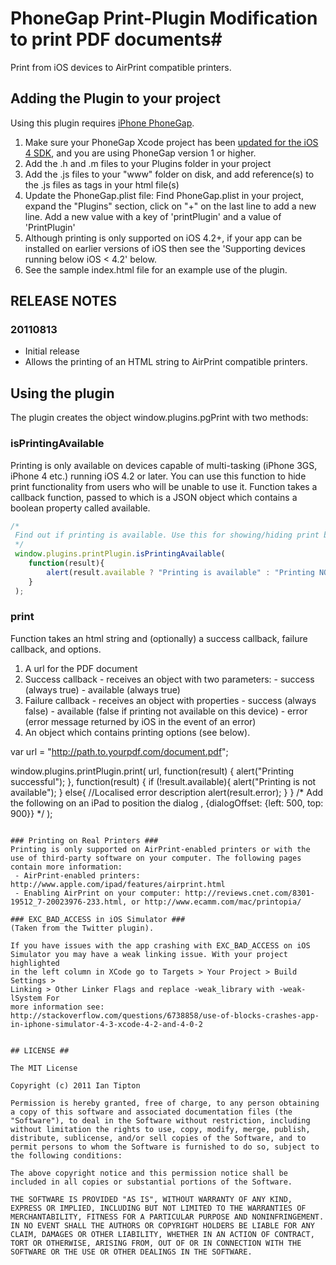 
# PhoneGap Print-Plugin Modification to print PDF documents#

Print from iOS devices to AirPrint compatible printers. 


## Adding the Plugin to your project ##

Using this plugin requires [iPhone PhoneGap](http://github.com/phonegap/phonegap-iphone).

1. Make sure your PhoneGap Xcode project has been [updated for the iOS 4 SDK](http://wiki.phonegap.com/Upgrade-your-PhoneGap-Xcode-Template-for-iOS-4), and you are using PhoneGap version 1 or higher.
2. Add the .h and .m files to your Plugins folder in your project
3. Add the .js files to your "www" folder on disk, and add reference(s) to the .js files as <link> tags in your html file(s)
4. Update the PhoneGap.plist file: Find PhoneGap.plist in your project, expand the "Plugins" section, click on "+" on the last line to add a new line. Add a new value with a key of 'printPlugin' and a value of 'PrintPlugin'
5. Although printing is only supported on iOS 4.2+, if your app can be installed on earlier versions of iOS then see the 'Supporting devices running below iOS < 4.2' below.
6. See the sample index.html file for an example use of the plugin.

## RELEASE NOTES ##

### 20110813 ###
* Initial release
* Allows the printing of an HTML string to AirPrint compatible printers.


## Using the plugin ##

The plugin creates the object window.plugins.pgPrint with two methods:

### isPrintingAvailable ###

Printing is only available on devices capable of multi-tasking (iPhone 3GS, iPhone 4 etc.) running iOS 4.2 or later. You can use this function to hide print functionality from users who will be unable to use it. Function takes a callback function, passed to which is a JSON object which contains a boolean property called available.

```javascript
/*
 Find out if printing is available. Use this for showing/hiding print buttons. 
 */
 window.plugins.printPlugin.isPrintingAvailable(
    function(result){
        alert(result.available ? "Printing is available" : "Printing NOT available");
    }
 );
```

### print ###
Function takes an html string and (optionally) a success callback, failure callback, and options.

1. A url for the PDF document
2. Success callback - receives an object with two parameters:
       - success (always true)
       - available (always true)
3. Failure callback - receives an object with properties
       - success (always false)
       - available (false if printing not available on this device)
       - error (error message returned by iOS in the event of an error)
4. An object which contains printing options (see below).

var url = "http://path.to.yourpdf.com/document.pdf";

 window.plugins.printPlugin.print(
     url,
     function(result) {
        alert("Printing successful");
     }, 
     function(result) {
        if (!result.available){
           alert("Printing is not available");
        }
        else{
           //Localised error description
           alert(result.error);
        }
     }
     /*
      Add the following on an iPad to position the dialog
      ,
      {dialogOffset: {left: 500, top: 900}}
      */
 );
```

### Printing on Real Printers ###
Printing is only supported on AirPrint-enabled printers or with the use of third-party software on your computer. The following pages contain more information:
 - AirPrint-enabled printers: http://www.apple.com/ipad/features/airprint.html
 - Enabling AirPrint on your computer: http://reviews.cnet.com/8301-19512_7-20023976-233.html, or http://www.ecamm.com/mac/printopia/

### EXC_BAD_ACCESS in iOS Simulator ###
(Taken from the Twitter plugin).

If you have issues with the app crashing with EXC_BAD_ACCESS on iOS
Simulator you may have a weak linking issue. With your project highlighted
in the left column in XCode go to Targets > Your Project > Build Settings >
Linking > Other Linker Flags and replace -weak_library with -weak-lSystem For
more information see:
http://stackoverflow.com/questions/6738858/use-of-blocks-crashes-app-in-iphone-simulator-4-3-xcode-4-2-and-4-0-2


## LICENSE ##

The MIT License

Copyright (c) 2011 Ian Tipton

Permission is hereby granted, free of charge, to any person obtaining a copy of this software and associated documentation files (the "Software"), to deal in the Software without restriction, including without limitation the rights to use, copy, modify, merge, publish, distribute, sublicense, and/or sell copies of the Software, and to permit persons to whom the Software is furnished to do so, subject to the following conditions:

The above copyright notice and this permission notice shall be included in all copies or substantial portions of the Software.

THE SOFTWARE IS PROVIDED "AS IS", WITHOUT WARRANTY OF ANY KIND, EXPRESS OR IMPLIED, INCLUDING BUT NOT LIMITED TO THE WARRANTIES OF MERCHANTABILITY, FITNESS FOR A PARTICULAR PURPOSE AND NONINFRINGEMENT. IN NO EVENT SHALL THE AUTHORS OR COPYRIGHT HOLDERS BE LIABLE FOR ANY CLAIM, DAMAGES OR OTHER LIABILITY, WHETHER IN AN ACTION OF CONTRACT, TORT OR OTHERWISE, ARISING FROM, OUT OF OR IN CONNECTION WITH THE SOFTWARE OR THE USE OR OTHER DEALINGS IN THE SOFTWARE.


